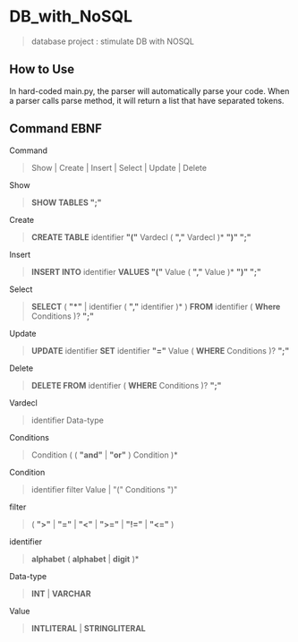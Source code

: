 # DB_with_NoSQL
> database project : stimulate DB with NOSQL

## How to Use

In hard-coded main.py, the parser will automatically parse your code.
When a parser calls parse method, it will return a list that have separated tokens.

## Command EBNF

Command
> Show | Create | Insert | Select | Update | Delete

Show
> **SHOW TABLES ";"**

Create
> **CREATE TABLE** identifier **"("** Vardecl ( **","** Vardecl )* **")" ";"**

Insert
> **INSERT INTO** identifier **VALUES "("** Value ( **","** Value )* **")" ";"**

Select
> **SELECT** ( __"*"__ | identifier ( **","** identifier )* ) **FROM** identifier ( **Where** Conditions )? **";"**

Update
> **UPDATE** identifier **SET** identifier **"="** Value ( **WHERE** Conditions )? **";"** 

Delete
> **DELETE FROM** identifier ( **WHERE** Conditions )? **";"**

Vardecl
> identifier Data-type

Conditions
> Condition ( ( **"and"** | **"or"** ) Condition )*

Condition
> identifier filter Value | "(" Conditions ")"

filter
> ( **">"** | **"="** | **"<"** | **">="** | **"!="** | **"<="** )

identifier
> **alphabet** ( **alphabet** | **digit** )*

Data-type
> **INT** | **VARCHAR**

Value
> **INTLITERAL** | **STRINGLITERAL**